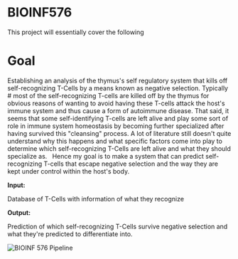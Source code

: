 # BIOINF576
This project will essentially cover the following 

# **Goal**

Establishing an analysis of the thymus's self regulatory system that kills off self-recognizing T-Cells by a means known as negative selection. Typically # most of the self-recognizing T-cells are killed off by the thymus for obvious reasons of wanting to avoid having these T-cells attack the host's immune system and thus cause a form of autoimmune disease. That said, it seems that some self-identifying T-cells are left alive and play some sort of role in immune system homeostasis by becoming further specialized after having survived this "cleansing" process. A lot of literature still doesn't quite understand why this happens and what specific factors come into play to determine which self-recognizing T-Cells are left alive and what they should specialize as.  
Hence my goal is to make a system that can predict self-recognizing T-cells that escape negative selection and the way they are kept under control within the host's body.

**Input:**

Database of T-Cells with information of what they recognize

**Output:** 

Prediction of which self-recognizing T-Cells survive negative selection and what they're predicted to differentiate into. 

![BIOINF 576 Pipeline](https://user-images.githubusercontent.com/69280191/211373953-a5e3a8bf-5ec0-422e-8e61-527db37a4651.png)

